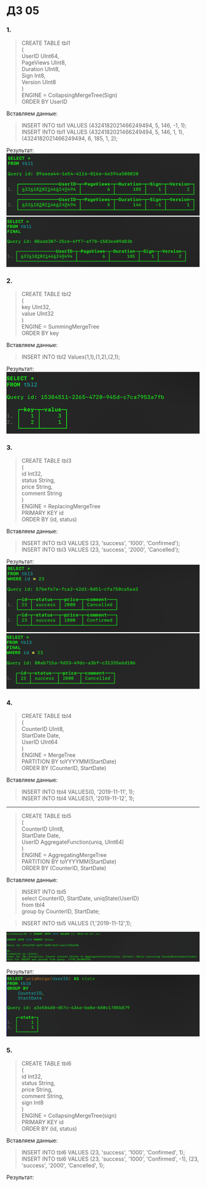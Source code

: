 # ДЗ 05  
### 1.  
> CREATE TABLE tbl1  
(  
    UserID UInt64,  
    PageViews UInt8,  
    Duration UInt8,  
    Sign Int8,  
    Version UInt8  
)  
ENGINE = CollapsingMergeTree(Sign)  
ORDER BY UserID

Вставляем данные:  
> INSERT INTO tbl1 VALUES (4324182021466249494, 5, 146, -1, 1);  
INSERT INTO tbl1 VALUES (4324182021466249494, 5, 146, 1, 1),(4324182021466249494, 6, 185, 1, 2);

Результат:  
![](https://github.com/oslavgorod/Clickhouse-2024/blob/main/DZ05/img/001.png)  
![](https://github.com/oslavgorod/Clickhouse-2024/blob/main/DZ05/img/002.png)  

### 2.  
> CREATE TABLE tbl2  
(  
    key UInt32,  
    value UInt32  
)  
ENGINE = SummingMergeTree  
ORDER BY key

Вставляем данные:
> INSERT INTO tbl2 Values(1,1),(1,2),(2,1);

Результат:  
![](https://github.com/oslavgorod/Clickhouse-2024/blob/main/DZ05/img/003.png)  

### 3.  
> CREATE TABLE tbl3  
(  
    id Int32,  
    status String,  
    price String,  
    comment String  
)  
ENGINE = ReplacingMergeTree  
PRIMARY KEY id  
ORDER BY (id, status)  

Вставляем данные:  
> INSERT INTO tbl3 VALUES (23, 'success', '1000', 'Confirmed');  
INSERT INTO tbl3 VALUES (23, 'success', '2000', 'Cancelled');

Результат:  
![](https://github.com/oslavgorod/Clickhouse-2024/blob/main/DZ05/img/004.png)  
![](https://github.com/oslavgorod/Clickhouse-2024/blob/main/DZ05/img/005.png)  

### 4.  
> CREATE TABLE tbl4  
(  
    CounterID UInt8,  
    StartDate Date,  
    UserID UInt64  
)  
ENGINE = MergeTree  
PARTITION BY toYYYYMM(StartDate)  
ORDER BY (CounterID, StartDate)  

Вставляем данные:  
> INSERT INTO tbl4 VALUES(0, '2019-11-11', 1);  
INSERT INTO tbl4 VALUES(1, '2019-11-12', 1);  
_____________________________________________________________________
> CREATE TABLE tbl5  
(  
    CounterID UInt8,  
    StartDate Date,  
    UserID AggregateFunction(uniq, UInt64)  
)  
ENGINE = AggregatingMergeTree  
PARTITION BY toYYYYMM(StartDate)  
ORDER BY (CounterID, StartDate)

Вставляем данные:  
> INSERT INTO tbl5  
select CounterID, StartDate, uniqState(UserID)  
from tbl4  
group by CounterID, StartDate;

> INSERT INTO tbl5 VALUES (1,'2019-11-12',1);

![](https://github.com/oslavgorod/Clickhouse-2024/blob/main/DZ05/img/006.png)  

Результат:  
![](https://github.com/oslavgorod/Clickhouse-2024/blob/main/DZ05/img/007.png)  

### 5.  
> CREATE TABLE tbl6  
(  
    id Int32,  
    status String,  
    price String,  
    comment String,  
    sign Int8  
)  
ENGINE = CollapsingMergeTree(sign)  
PRIMARY KEY id  
ORDER BY (id, status)

Вставляем данные:  
> INSERT INTO tbl6 VALUES (23, 'success', '1000', 'Confirmed', 1);
INSERT INTO tbl6 VALUES (23, 'success', '1000', 'Confirmed', -1), (23, 'success', '2000', 'Cancelled', 1);

Результат:  

